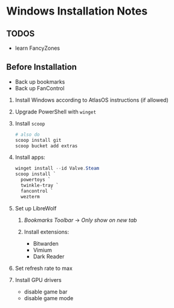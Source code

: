 # Windows Installation Notes

## TODOS

- learn FancyZones

## Before Installation

- Back up bookmarks
- Back up FanControl

1. Install Windows according to AtlasOS instructions (if allowed)

2. Upgrade PowerShell with `winget`

3. Install `scoop`

   ```powershell
   # also do
   scoop install git
   scoop bucket add extras
   ```

4. Install apps:

   ```powershell
   winget install --id Valve.Steam
   scoop install `
     powertoys `
     twinkle-tray `
     fancontrol `
     wezterm
   ```

5. Set up LibreWolf

   1. _Bookmarks Toolbar_ -> _Only show on new tab_

   2. Install extensions:

      - Bitwarden
      - Vimium
      - Dark Reader

6. Set refresh rate to max

7. Install GPU drivers

   - disable game bar
   - disable game mode

